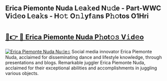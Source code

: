 ## Erica Piemonte Nuda L𝚎a𝚔ed N𝚞𝚍e - Part-WWC Vi𝚍𝚎o L𝚎a𝚔s - H𝚘𝚝 O𝚗𝚕yf𝚊ns P𝚑𝚘tos O1Hri

# <h2><a href="http://kf3082v.oniu.top/?m=Erica+Piemonte+Nuda">🔗👉 🔴 Erica Piemonte Nuda P𝚑ot𝚘𝚜 V𝚒d𝚎o</a></h2>

[![Erica Piemonte Nuda Nu𝚍e𝚜](https://i.imgur.com/0qMVB7G.gif)](http://kf3082v.oniu.top/?m=Erica+Piemonte+Nuda)
Social media innovator Erica Piemonte Nuda, acclaimed for disseminating dance and lifestyle knowledge, through presentations and blogs. Remarkable juggler Erica Piemonte Nuda, acclaimed for their exceptional abilities and accomplishments in juggling various objects.  
